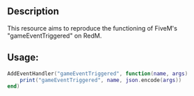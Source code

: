 ## Description
This resource aims to reproduce the functioning of FiveM's "gameEventTriggered" on RedM.

## Usage:
```lua
AddEventHandler("gameEventTriggered", function(name, args)
	print("gameEventTriggered", name, json.encode(args))
end)
```